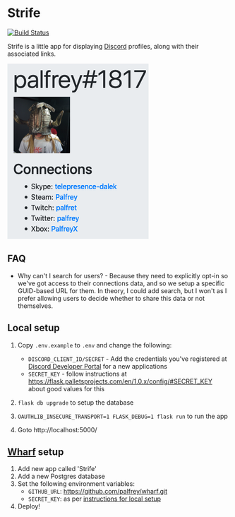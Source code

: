 Strife
======
[![Build Status](https://travis-ci.com/palfrey/strife.svg?branch=master)](https://travis-ci.com/palfrey/strife)

Strife is a little app for displaying [Discord](https://discordapp.com/) profiles, along with their associated links.

![example](example.png)

FAQ
---
- Why can't I search for users? - Because they need to explicitly opt-in so we've got access to their connections data, and so we setup a specific GUID-based URL for them. In theory, I could add search, but I won't as I prefer allowing users to decide whether to share this data or not themselves.

Local setup
-----------
1. Copy `.env.example` to `.env` and change the following:
    - `DISCORD_CLIENT_ID/SECRET` - Add the credentials you've registered at [Discord Developer Portal](https://discordapp.com/developers/applications/) for a new applications
    - `SECRET_KEY` - follow instructions at https://flask.palletsprojects.com/en/1.0.x/config/#SECRET_KEY about good values for this

2. `flask db upgrade` to setup the database
3. `OAUTHLIB_INSECURE_TRANSPORT=1 FLASK_DEBUG=1 flask run` to run the app
4. Goto http://localhost:5000/

[Wharf](https://github.com/palfrey/wharf) setup
----------------------------------------------------------------
1. Add new app called 'Strife'
2. Add a new Postgres database
3. Set the following environment variables:
    - `GITHUB_URL`: https://github.com/palfrey/wharf.git
    - `SECRET_KEY`: as per [instructions for local setup](https://flask.palletsprojects.com/en/1.0.x/config/#SECRET_KEY)
4. Deploy!